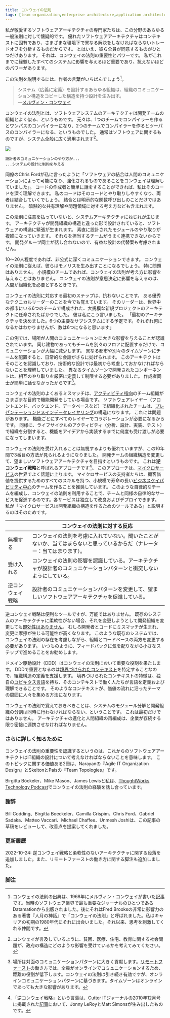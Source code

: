 ```yaml
---
title: コンウェイの法則
tags: [team organization,enterprise architecture,application architecture]
---
```


<!-- Pretty much all the practitioners I favor in Software Architecture are deeply suspicious of any kind of general law in the field.  -->
<!-- Good software architecture is very context-specific, 
 !-- 	analyzing trade-offs that resolve differently across a wide range of environments.  -->
<!-- But if there is one thing they all agree on, it's the importance and power of Conway's Law.  -->
<!-- Important enough to affect every system I've come across, and powerful enough that you're doomed to defeat if you try to fight it. -->

私が敬愛するソフトウェアアーキテクチャの専門家たちは、この分野のあらゆる一般法則に対して懐疑的です。
優れたソフトウェアアーキテクチャはコンテキストに固有であり、さまざまな環境下で異なる解決をしなければならないトレードオフを分析するものだからです。
とはいえ、彼ら全員が同意するものがひとつだけあります。
それは、コンウェイの法則の重要性とパワーです。
私がこれまでに経験したすべてのシステムに影響を与えるほど重要であり、抗えないほどのパワーがあります。


<!-- The law is probably best stated, by its author, as: [1] -->

この法則を説明するには、作者の言葉がいちばんでしょう[^1]。

<!-- Any organization that designs a system (defined broadly) will produce a design whose structure is a copy of the organization's communication structure.
 !-- -- Melvin Conway -->

> システム（広義に定義）を設計するあらゆる組織は、組織のコミュニケーション構造をコピーした構造を持つ設計を生み出す。<br/>
> ―[メルヴィン・コンウェイ](https://www.melconway.com/Home/Conways_Law.html)

<!-- Conway's Law is essentially the observation 
 !-- that the architectures of software systems look remarkably similar to the organization of the development team that built it.  -->
<!-- It was originally described to me by saying that if a single team writes a compiler, 
 !-- 	it will be a one-pass compiler, but if the team is divided into two, then it will be a two-pass compiler.  -->
<!-- Although we usually discuss it with respect to software, the observation applies broadly to systems in general. [2] -->

コンウェイの法則とは、ソフトウェアシステムのアーキテクチャは開発チームの組織とよく似る、というものです。
元々は、1つのチームでコンパイラーを作るとワンパスのコンパイラーになり、2つのチームでコンパイラーを作るとツーパスのコンパイラーになる、というものでした。
通常はソフトウェアに関するものですが、システム全般に広く適用されます[^2]。

![](https://martinfowler.com/bliki/images/conwaysLaw/card.png)


```
設計者のコミュニケーションのやり方が...
...システムの設計に制約を与える
```

<!-- As my colleague Chris Ford said to me:  -->
<!-- "Conway understood that software coupling 
 !-- 	is enabled and encouraged by human communication."  -->
<!-- If I can talk easily to the author of some code, 
 !-- 	then it is easier for me to build up a rich understanding of that code.  -->
<!-- This makes it easier for my code to interact,
 !-- 	and thus be coupled, to that code.  -->
<!-- Not just in terms of explicit function calls, 
 !-- but also in the implicit shared assumptions and way of thinking about the problem domain. -->
同僚のChris Fordが私に言ったように「ソフトウェアの結合は人間のコミュニケーションによって可能になり、強化されるものであることをコンウェイは理解していました」。
コードの作成者と簡単に話をすることができれば、私はそのコードを深く理解できます。
私のコードはそのコードとやり取りしやすくなり、両者は結合していくでしょう。
結合とは明示的な関数呼び出しのことだけではありません。
暗黙的な共有理解や問題領域に対する考え方なども含まれます。

<!-- We often see how inattention to the law can twist system architectures.  -->
<!-- If an architecture is designed at odds with the development organization's structure, 
 !-- 	then tensions appear in the software structure.  -->
<!-- Module interactions that were designed to be straightforward become complicated, 
 !-- 	because the teams responsible for them don't work together well.  -->
<!-- Beneficial design alternatives aren't even considered 
 !-- 	because the necessary development groups aren't talking to each other. -->
この法則に注意を払っていないと、システムアーキテクチャにねじれが生じます。
アーキテクチャが開発組織の構造と違った形で設計されていると、ソフトウェアの構造に緊張が生まれます。
素直に設計されたモジュールのやり取りが複雑になっていきます。
それらを担当するチームがうまく連携できないからです。
開発グループ同士が話し合わないので、有益な設計の代替案も考慮されません。

<!-- A dozen or two people can have deep and informal communications, so Conways Law indicates they will create a monolith.  -->
<!-- That's fine - so Conway's Law doesn't impact our thinking for smaller teams.  -->
<!-- It's when the humans need organizing that Conway's Law should affect decision making. -->

10〜20人程度であれば、非公式に深くコミュニケーションできます。
コンウェイの法則に従えば、彼らはモノリスを生み出すことになるでしょう。
特に問題はありません。
小規模のチームであれば、コンウェイの法則が考え方に影響を与えることはありません。
コンウェイの法則が意思決定に影響を与えるのは、人間が組織化を必要とするときです。

<!-- The first step in dealing with Conway's Law is know not to fight it.  -->
<!-- I still remember one sharp technical leader,  -->
<!-- who was just made the architect of a large new project that consisted of six teams 
 !-- 	in different cities all over the world.  -->
<!-- “I made my first architectural decision” he told me.  -->
<!-- “There are going to be six major subsystems. I have no idea what they are going to be, 
 !-- but there are going to be six of them.” -->

コンウェイの法則に対応する最初のステップは、抗わないことです。
ある優秀なテクニカルリーダーのことを今でも覚えています。
そのリーダーは、世界中の都市にいる6つのチームで構成された、大規模な新規プロジェクトのアーキテクトに任命されたばかりでした。
彼は私にこう言いました。
「最初のアーキテクチャを決めました。6つの主要なサブシステムにする予定です。それぞれ何になるかはわかりませんが、数は6つになると思います」

<!-- This example recognized the big impact location has on human communication.  -->
<!-- Putting teams on separate floors of the same building is enough 
 !-- 	to significantly reduce communication.  -->
<!-- Putting teams in separate cities, and time zones, further gets in the way of regular conversation.  -->
<!-- The architect recognized this,
 !-- 	and realized that he needed take this into account in his technical design from the beginning.  -->
<!-- Components developed in different time-zones 
 !-- needed to have a well-defined and limited interaction 
 !-- 	because their creators would not be able to talk easily.[3] -->
この例では、場所が人間のコミュニケーションに大きな影響を与えることが認識されています。
同じ建物であってもチームを別々のフロアに配置するだけで、コミュニケーションが大幅に減少します。
異なる都市や別々のタイムゾーンにチームを配置すると、日常的な会話がさらに妨げられます。
このアーキテクトはそのことを認識しており、技術的な設計では最初から考慮しておかなければならないことを理解していました。
異なるタイムゾーンで開発されたコンポーネントは、相互のやり取りを厳密に定義して制限する必要がありました。
作成者同士が簡単に話せなかったからです[^3]。

<!-- A common mismatch with Conways Law is 
 !-- 	where an ActivityOriented team organization 
 !-- 	works at cross-purposes to feature development. 
 !-- Teams organized by software layer (eg front-end, back-end, and database) lead to dominant 
 !-- PresentationDomainDataLayering structures,  -->
<!-- which is problematic because each feature needs close collaboration between the layers.  -->
<!-- Similarly dividing people along the lines of life-cycle activity
 !-- (analysis, design, coding, testing) means lots of hand-offs 
 !-- 	to get a feature from idea to production. -->
コンウェイの法則のよくあるミスマッチは、[アクティビティ指向](/ActivityOriented)のチーム組織がさまざまな目的で機能開発をしている場合です。
ソフトウェアレイヤー（フロントエンド、バックエンド、データベースなど）で組織化されたチームは、[プレゼンテーションドメインデータレイヤリング](/PresentationDomainDataLayering)の構造になります。
これには問題があります。
機能ごとにすべてのレイヤーでコラボレーションが必要になるからです。
同様に、ライフサイクルのアクティビティ（分析、設計、実装、テスト）で組織を分割すると、機能をアイデアから実装するまでに何度も受け渡しが必要になってしまいます。

<!-- Accepting Conway's Law is superior to ignoring it,  -->
<!-- and in the last decade, we've seen a third way to respond to this law.  -->
<!-- Here we deliberately alter the development team's organization structure 
 !-- 	to encourage the desired software architecture, 
 !-- 	an approach referred to as the Inverse Conway Maneuver [4]. 
This approach is often talked about in the world of microservices,  -->
<!-- where advocates advise building small, long-lived BusinessCapabilityCentric teams
 !-- 	that contain all the skills needed to deliver customer value.  -->
<!-- By organizing autonomous teams this way,  -->
<!-- we employ Conway's Law to encourage similarly autonomous services 
 !-- 	that can be enhanced and deployed independently of each other.  -->
<!-- This, indeed, is why I describe microservices as primarily a tool to structure a development organization. -->

コンウェイの法則を受け入れることは無視するよりも優れていますが、この10年間で3番目の方法が見られるようになりました。
開発チームの組織構造を変更して、望ましいソフトウェアアーキテクチャを目指すというものです。
これは**逆コンウェイ戦略**と呼ばれるアプローチです[^4]。
このアプローチは、[マイクロサービス](https://martinfowler.com/articles/microservices.html#OrganizedAroundBusinessCapabilities)の世界でよく話題に上ります。
マイクロサービスの支持者たちは、顧客価値を提供するためのすべてのスキルを持つ、小規模で寿命の長い[ビジネスケイパビリティ中心](/BusinessCapabilityCentric)のチームを作ることを推奨しています。
このような自律的なチームを編成し、コンウェイの法則を利用することで、チームと同様の自律的なサービスを促進するのです。各サービスは独立して改良およびデプロイできます。
私が「マイクロサービスは開発組織の構造を作るためのツールである」と説明するのはそのためです。


|                  | コンウェイの法則に対する反応                                                                                               |
|------------------|----------------------------------------------------------------------------------------------------------------------------|
| 無視する         | コンウェイの法則を考慮に入れていない。聞いたことがないか、当てはまらないと思っているからだ（ナレーター：当てはまります）。 |
| 受け入れる       | コンウェイの法則の影響を認識している。アーキテクチャが設計者のコミュニケーションパターンと衝突しないようにしている。       |
| 逆コンウェイ戦略 | 設計者のコミュニケーションパターンを変更して、望ましいソフトウェアアーキテクチャを促進している。                              |

<!-- Responses to Conway's Law
 !-- Ignore	
 !-- Don't take Conway's Law into account, because you've never heard of it, or you don't think it applies (narrator: it does) -->

<!-- Accept 
 !-- Recognize the impact of Conway's Law, and ensure your architecture doesn't clash with designers' communication patterns. -->

<!-- Inverse Conway Maneuver   
 !-- Change the communication patterns of the designers to encourage the desired software architecture. -->

<!-- While the inverse Conway maneuver is a useful tool, it isn't all-powerful.  -->
<!-- If you have an existing system with a rigid architecture 
 !-- 	that you want to change,  -->
<!-- changing the development organization isn't going to be an instant fix.  -->
<!-- Instead it's more likely to result in a mismatch between developers and code
 !-- 	that adds friction to further enhancement.  -->
<!-- With an existing system like this,  -->
<!-- the point of Conway's Law is that we need to take into account its presence while changing both organization and code base.  -->
<!-- And as usual, I'd recommend taking small steps while being vigilant for feedback. -->

逆コンウェイ戦略は便利なツールですが、万能ではありません。
既存のシステムのアーキテクチャに柔軟性がない場合、それを変更しようとして開発組織を変更しても[即効性はありません](https://verraes.net/2022/05/conways-law-vs-rigid-designs/)。
むしろ開発者とコードにミスマッチが生まれ、変更に摩擦が生じる可能性が高くなります。
このような既存のシステムでは、コンウェイの法則の存在を考慮しながら、組織とコードベースの両方を変更する必要があります。
いつものように、フィードバックに気を配りながら小さなステップで進めることをお勧めします。

<!-- Domain-Driven Design plays a role with Conway's Law 
 !-- 	to help define organization structures, 
 !-- since a key part of DDD is to identify BoundedContexts.  -->
<!-- A key characteristic of a Bounded Context is that it has its own UbiquitousLanguage, defined and understood by the group of people working in that context.  -->
<!-- Such contexts form ways to group people around a subject matter 
 !-- 	that can then align with the flow of value. -->


ドメイン駆動設計（DDD）はコンウェイの法則において重要な役割を果たします。
DDDで重要となるのは[境界づけられたコンテキスト](/BoundedContext)を特定することなので、組織構造の定義を支援します。
境界づけられたコンテキストの特徴は、独自の[ユビキタス言語](/UbiquitousLanguage)を持ち、そのコンテキストで働く人たちが言語を定義および理解できることです。
そのようなコンテキストが、価値の流れに沿ったテーマの周囲に人々を集める方法になります。

<!-- The key thing to remember about Conways Law is that the modular decomposition of a system and the decomposition of the development organization must be done together.  -->
<!-- This isn't just at the beginning,  -->
<!-- evolution of the architecture and reorganizing the human organization 
 !-- must go hand-in-hand throughout the life of an enterprise. -->

コンウェイの法則で覚えておきべきことは、システムのモジュール分解と開発組織の分割は同時に行わなければならない、ということです。
これは最初だけではありません。
アーキテクチャの進化と人間組織の再編成は、企業が存続する限り密接に連携させなければなりません。

<!-- ### Further Reading -->
### さらに詳しく知るために

<!-- Recognizing the importance of Conway's Law 
 !-- means that budding software architects need to think about IT organization design.  -->
<!-- Two worthwhile books on this topic are Agile IT Organization Design by Narayan and Team Topologies by Skelton and Pais. -->

コンウェイの法則の重要性を認識するというのは、これからのソフトウェアアーキテクトはIT組織の設計について考えなければならないことを意味します。
このトピックに関する価値ある2冊は、Narayanの『Agile IT Organization Design』とSkeltonとPaisの『Team Topologies』です。

<!-- Birgitta Böckeler, Mike Mason, James Lewis and I discuss our experiences with Conway's Law on the ThoughtWorks Technology Podcast -->
Birgitta Böckeler、Mike Mason、James Lewisと私は、[ThoughtWorks Technology Podcast](https://www.thoughtworks.com/insights/podcasts/technology-podcasts/reckoning-with-the-force-conways-law)でコンウェイの法則の経験を話し合っています。

<!-- ### Acknowledgements -->
### 謝辞

<!-- Bill Codding, Birgitta Boeckeler, Camilla Crispim, Chris Ford, Gabriel Sadaka, Matteo Vaccari, Michael Chaffee, and Unmesh Joshi reviewed drafts of this article and suggested improvements -->
Bill Codding、Birgitta Boeckeler、Camilla Crispim、Chris Ford、Gabriel Sadaka、Matteo Vaccari、Michael Chaffee、Unmesh Joshiは、この記事の草稿をレビューして、改善点を提案してくれました。

<!-- ### Revisions -->
### 更新履歴

<!-- 2022-10-24: I added the paragraph about the inverse Conway maneuver and rigid architectures. I also added the footnote about remote-first working. -->

2022-10-24: 逆コンウェイ戦略と柔軟性のないアーキテクチャに関する段落を追加しました。また、リモートファーストの働き方に関する脚注も追加しました。


<!-- ### Notes -->
### 脚注

<!-- 1: The source for Conway's law is an article written by Melvin Conway in 1968.  -->
<!-- It was published by Datamation, one of the most important journals for the software industry at that time.  -->
<!-- It was later dubbed “Conway’s Law” by Fred Brooks in his hugely influential book The Mythical Man-Month.  -->
<!-- I ran into it there at the beginning of my career in the 1980s, 
 !-- and it has been a thought-provoking companion ever since. -->
[^1]: コンウェイの法則の出典は、1968年にメルヴィン・コンウェイが書いた[記事](https://www.melconway.com/Home/Committees_Paper.html)です。当時のソフトウェア業界で最も重要なジャーナルのひとつであるDatamationから出版されました。後にそれはFred Brooksの非常に影響力のある著書『人月の神話』で「コンウェイの法則」と呼ばれました。私はキャリアの初期の1980年代にそれに出会いました。それ以来、思考を刺激してくれる仲間です。

<!-- 2: As Conway mentions,  -->
<!-- consider how the social problems around poverty, health care, housing, and education are influenced by the structures of government. -->

[^2]: コンウェイが言及しているように、貧困、医療、住宅、教育に関する社会問題が、政府の構造にどのような影響を受けているかを考えてみてください。

<!-- 3: While location makes a big contribution to in-person communication patterns,  -->
<!-- one of the features of remote-first working, is that it reduces the role of distance, as everyone is communicating online. Conway's Law still applies,  -->
<!-- but it's based on the online communication patterns.  -->
<!-- Time zones still have a big effect, even online. -->

[^3]: 場所は対面のコミュニケーションパターンに大きく貢献します。[リモートファースト](https://martinfowler.com/articles/remote-or-co-located.html#remote-first)の働き方では、全員がオンラインでコミュニケーションするため、距離の役割が低下します。コンウェイの法則は引き続き有効ですが、オンラインコミュニケーションパターンに基づきます。タイムゾーンはオンラインであっても大きな影響があります。

<!-- 4: The term “inverse Conway maneuver” was coined by Jonny LeRoy and Matt Simons in an article published in the December 2010 issue of the Cutter IT journal. -->
[^4]: 「逆コンウェイ戦略」という言葉は、Cutter ITジャーナルの2010年12月号に掲載された[記事](http://jonnyleroy.com/2011/02/03/dealing-with-creaky-legacy-platforms/)において、Jonny LeRoyとMatt Simonsが生み出したものです。
